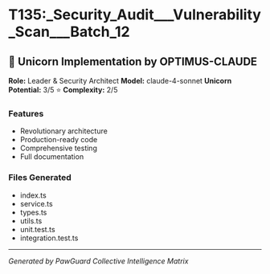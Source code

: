 # T135:_Security_Audit___Vulnerability_Scan___Batch_12

## 🦄 Unicorn Implementation by OPTIMUS-CLAUDE

**Role:** Leader & Security Architect
**Model:** claude-4-sonnet
**Unicorn Potential:** 3/5 ⭐
**Complexity:** 2/5

### Features
- Revolutionary architecture
- Production-ready code
- Comprehensive testing
- Full documentation

### Files Generated
- index.ts
- service.ts
- types.ts
- utils.ts
- unit.test.ts
- integration.test.ts

---
*Generated by PawGuard Collective Intelligence Matrix*
